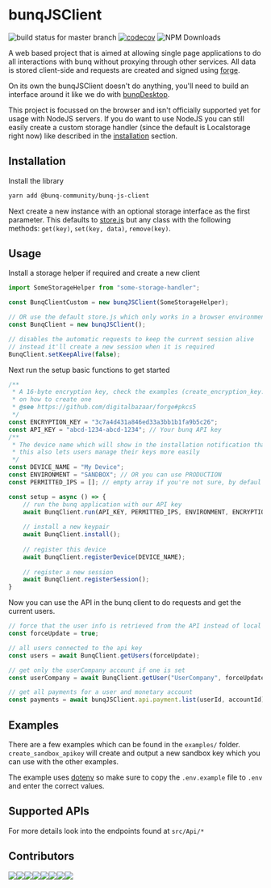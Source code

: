 # bunqJSClient 
![build status for master branch](https://api.travis-ci.org/bunqCommunity/bunqJSClient.svg?branch=master) [![codecov](https://codecov.io/gh/bunqCommunity/bunqJSClient/branch/master/graph/badge.svg)](https://codecov.io/gh/bunqCommunity/bunqJSClient) ![NPM Downloads](https://img.shields.io/npm/dt/@bunq-community/bunq-js-client.svg)

A web based project that is aimed at allowing single page applications to do all interactions with bunq without proxying through other services. 
All data is stored client-side and requests are created and signed using [forge](https://github.com/digitalbazaar/forge).

On its own the bunqJSClient doesn't do anything, you'll need to build an interface around it like we do with [bunqDesktop](https://github.com/bunqCommunity/bunqDesktop).

This project is focussed on the browser and isn't officially supported yet for usage with NodeJS servers. If you do want to use NodeJS you can still easily create a custom storage handler (since the default is Localstorage right now) like described in the [installation](#installation) section.

## Installation
Install the library
```bash
yarn add @bunq-community/bunq-js-client
```

Next create a new instance with an optional storage interface as the first parameter. 
This defaults to [store.js](https://github.com/marcuswestin/store.js/) but any class 
with the following methods: `get(key)`, `set(key, data)`, `remove(key)`.

## Usage
Install a storage helper if required and create a new client
```js
import SomeStorageHelper from "some-storage-handler"; 

const BunqClientCustom = new bunqJSClient(SomeStorageHelper);

// OR use the default store.js which only works in a browser environment
const BunqClient = new bunqJSClient();

// disables the automatic requests to keep the current session alive
// instead it'll create a new session when it is required
BunqClient.setKeepAlive(false);
```

Next run the setup basic functions to get started
```js
/**
 * A 16-byte encryption key, check the examples (create_encryption_key.js) 
 * on how to create one
 * @see https://github.com/digitalbazaar/forge#pkcs5
 */
const ENCRYPTION_KEY = "3c7a4d431a846ed33a3bb1b1fa9b5c26";
const API_KEY = "abcd-1234-abcd-1234"; // Your bunq API key
/**
 * The device name which will show in the installation notification that bunq sends
 * this also lets users manage their keys more easily
 */ 
const DEVICE_NAME = "My Device"; 
const ENVIRONMENT = "SANDBOX"; // OR you can use PRODUCTION
const PERMITTED_IPS = []; // empty array if you're not sure, by defaul the current IP is used

const setup = async () => {
    // run the bunq application with our API key
    await BunqClient.run(API_KEY, PERMITTED_IPS, ENVIRONMENT, ENCRYPTION_KEY);
    
    // install a new keypair 
    await BunqClient.install();
    
    // register this device
    await BunqClient.registerDevice(DEVICE_NAME);
    
    // register a new session
    await BunqClient.registerSession();
}
```

Now you can use the API in the bunq client to do requests and get the current users.
```js
// force that the user info is retrieved from the API instead of local cache version
const forceUpdate = true;

// all users connected to the api key
const users = await BunqClient.getUsers(forceUpdate);

// get only the userCompany account if one is set
const userCompany = await BunqClient.getUser("UserCompany", forceUpdate);

// get all payments for a user and monetary account
const payments = await bunqJSClient.api.payment.list(userId, accountId);
```

## Examples
There are a few examples which can be found in the `examples/` folder. `create_sandbox_apikey` will create and output a new sandbox key which you can use with the other examples.

The example uses [dotenv](https://github.com/motdotla/dotenv) so make sure to copy the `.env.example` file to `.env` and enter the correct values.

## Supported APIs
For more details look into the endpoints found at `src/Api/*`

## Contributors

[![](https://sourcerer.io/fame/crecket/bunqCommunity/bunqJSClient/images/0)](https://sourcerer.io/fame/crecket/bunqCommunity/bunqJSClient/links/0)[![](https://sourcerer.io/fame/crecket/bunqCommunity/bunqJSClient/images/1)](https://sourcerer.io/fame/crecket/bunqCommunity/bunqJSClient/links/1)[![](https://sourcerer.io/fame/crecket/bunqCommunity/bunqJSClient/images/2)](https://sourcerer.io/fame/crecket/bunqCommunity/bunqJSClient/links/2)[![](https://sourcerer.io/fame/crecket/bunqCommunity/bunqJSClient/images/3)](https://sourcerer.io/fame/crecket/bunqCommunity/bunqJSClient/links/3)[![](https://sourcerer.io/fame/crecket/bunqCommunity/bunqJSClient/images/4)](https://sourcerer.io/fame/crecket/bunqCommunity/bunqJSClient/links/4)[![](https://sourcerer.io/fame/crecket/bunqCommunity/bunqJSClient/images/5)](https://sourcerer.io/fame/crecket/bunqCommunity/bunqJSClient/links/5)[![](https://sourcerer.io/fame/crecket/bunqCommunity/bunqJSClient/images/6)](https://sourcerer.io/fame/crecket/bunqCommunity/bunqJSClient/links/6)[![](https://sourcerer.io/fame/crecket/bunqCommunity/bunqJSClient/images/7)](https://sourcerer.io/fame/crecket/bunqCommunity/bunqJSClient/links/7)

